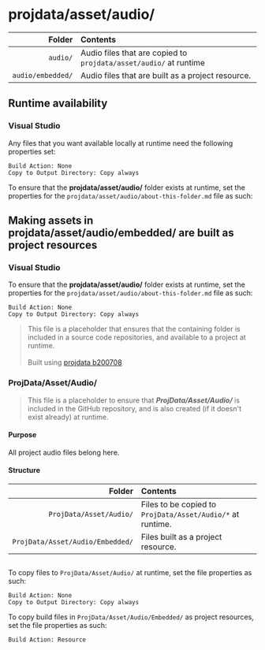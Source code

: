 ﻿# projdata/asset/audio/
| Folder            | Contents                                                          |
|------------------:|:------------------------------------------------------------------|
| `audio/`          | Audio files that are copied to `projdata/asset/audio/` at runtime |
| `audio/embedded/` | Audio files that are built as a project resource.                 |


## Runtime availability
### Visual Studio

Any files that you want available locally at runtime need the following properties set:
```
Build Action: None
Copy to Output Directory: Copy always
```


To ensure that the **projdata/asset/audio/** folder exists at runtime, set the properties for the `projdata/asset/audio/about-this-folder.md` file as such:


## Making assets in projdata/asset/audio/embedded/ are built as project resources
### Visual Studio
To ensure that the **projdata/asset/audio/** folder exists at runtime, set the properties for the `projdata/asset/audio/about-this-folder.md` file as such:
```
Build Action: None
Copy to Output Directory: Copy always
```

> This file is a placeholder that ensures that the containing folder is included in a source code repositories, and available to a project at runtime.<br>
> <br>
> Built using [projdata b200708](https://github.com/aprettycoolprogram/dotfiles-templates-and-gists-etc/tree/master/template/projdata)







### ProjData/Asset/Audio/
> This file is a placeholder to ensure that ***ProjData/Asset/Audio/*** is included in the GitHub repository, and is also
created (if it doesn't exist already) at runtime.

#### Purpose
All project audio files belong here.

#### Structure
| Folder                           | Contents                                                   |
|---------------------------------:|:-----------------------------------------------------------|
| `ProjData/Asset/Audio/`          | Files to be copied to `ProjData/Asset/Audio/*` at runtime. |
| `ProjData/Asset/Audio/Embedded/` | Files built as a project resource.                         |

##

To copy files to `ProjData/Asset/Audio/` at runtime, set the file properties as such:
```
Build Action: None
Copy to Output Directory: Copy always
```

To copy build files in `ProjData/Asset/Audio/Embedded/` as project resources, set the file properties as such:
```
Build Action: Resource
```


